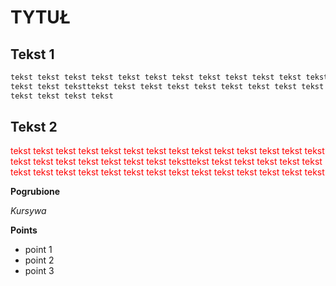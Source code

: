 # TYTUŁ

## Tekst 1

```bash
tekst tekst tekst tekst tekst tekst tekst tekst tekst tekst tekst tekst tekst tekst tekst tekst tekst tekst tekst 
tekst tekst teksttekst tekst tekst tekst tekst tekst tekst tekst tekst tekst tekst tekst tekst tekst tekst tekst
tekst tekst tekst tekst 
```

## Tekst 2
<font color = "red">
tekst tekst tekst tekst tekst tekst tekst tekst tekst tekst tekst tekst tekst tekst tekst tekst tekst tekst tekst 
tekst tekst teksttekst tekst tekst tekst tekst tekst tekst tekst tekst tekst tekst tekst tekst tekst tekst tekst
tekst tekst tekst tekst </font>

**Pogrubione**

*Kursywa*

**Points**
* point 1
* point 2
* point 3


